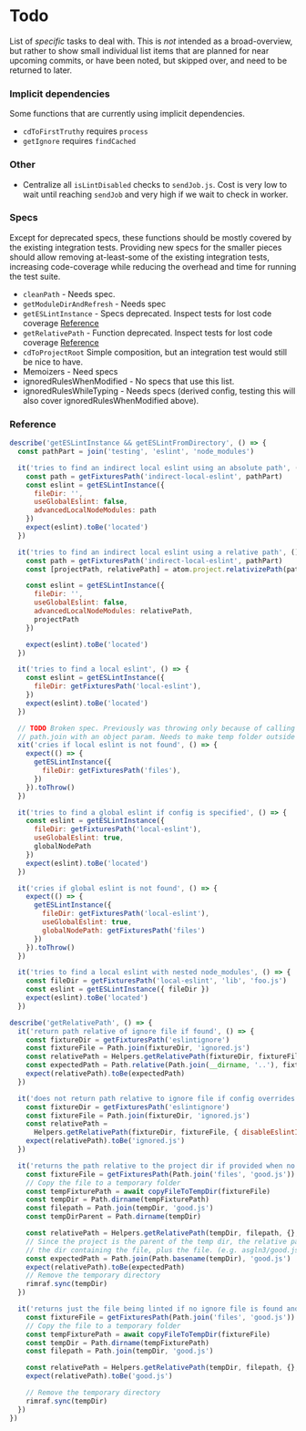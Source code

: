 # Todo

List of *specific* tasks to deal with. This is *not* intended as a broad-overview, but rather to show small individual list items that are planned for near upcoming commits, or have been noted, but skipped over, and need to be returned to later.

### Implicit dependencies

Some functions that are currently using implicit dependencies.

* `cdToFirstTruthy` requires `process`
* `getIgnore` requires `findCached`

### Other

* Centralize all `isLintDisabled` checks to `sendJob.js`. Cost is very low to wait until reaching `sendJob` and very high if we wait to check in worker.


### Specs

Except for deprecated specs, these functions should be mostly covered by the existing integration tests. Providing new specs for the smaller pieces should allow removing at-least-some of the existing integration tests, increasing code-coverage while reducing the overhead and time for running the test suite.

* `cleanPath` - Needs spec.
* `getModuleDirAndRefresh` - Needs spec
* `getESLintInstance` - Specs deprecated. Inspect tests for lost code coverage [Reference](reference)
* `getRelativePath` - Function deprecated. Inspect tests for lost code coverage [Reference](reference)
* `cdToProjectRoot` Simple composition, but an integration test would still be nice to have.
* Memoizers - Need specs
* ignoredRulesWhenModified - No specs that use this list.
* ignoredRulesWhileTyping - Needs specs (derived config, testing this will also cover ignoredRulesWhenModified above).

### Reference
```js
describe('getESLintInstance && getESLintFromDirectory', () => {
  const pathPart = join('testing', 'eslint', 'node_modules')

  it('tries to find an indirect local eslint using an absolute path', () => {
    const path = getFixturesPath('indirect-local-eslint', pathPart)
    const eslint = getESLintInstance({
      fileDir: '',
      useGlobalEslint: false,
      advancedLocalNodeModules: path
    })
    expect(eslint).toBe('located')
  })

  it('tries to find an indirect local eslint using a relative path', () => {
    const path = getFixturesPath('indirect-local-eslint', pathPart)
    const [projectPath, relativePath] = atom.project.relativizePath(path)

    const eslint = getESLintInstance({
      fileDir: '',
      useGlobalEslint: false,
      advancedLocalNodeModules: relativePath,
      projectPath
    })

    expect(eslint).toBe('located')
  })

  it('tries to find a local eslint', () => {
    const eslint = getESLintInstance({
      fileDir: getFixturesPath('local-eslint'),
    })
    expect(eslint).toBe('located')
  })

  // TODO Broken spec. Previously was throwing only because of calling
  // path.join with an object param. Needs to make temp folder outside project
  xit('cries if local eslint is not found', () => {
    expect(() => {
      getESLintInstance({
        fileDir: getFixturesPath('files'),
      })
    }).toThrow()
  })

  it('tries to find a global eslint if config is specified', () => {
    const eslint = getESLintInstance({
      fileDir: getFixturesPath('local-eslint'),
      useGlobalEslint: true,
      globalNodePath
    })
    expect(eslint).toBe('located')
  })

  it('cries if global eslint is not found', () => {
    expect(() => {
      getESLintInstance({
        fileDir: getFixturesPath('local-eslint'),
        useGlobalEslint: true,
        globalNodePath: getFixturesPath('files')
      })
    }).toThrow()
  })

  it('tries to find a local eslint with nested node_modules', () => {
    const fileDir = getFixturesPath('local-eslint', 'lib', 'foo.js')
    const eslint = getESLintInstance({ fileDir })
    expect(eslint).toBe('located')
  })
```


```js
describe('getRelativePath', () => {
  it('return path relative of ignore file if found', () => {
    const fixtureDir = getFixturesPath('eslintignore')
    const fixtureFile = Path.join(fixtureDir, 'ignored.js')
    const relativePath = Helpers.getRelativePath(fixtureDir, fixtureFile, {})
    const expectedPath = Path.relative(Path.join(__dirname, '..'), fixtureFile)
    expect(relativePath).toBe(expectedPath)
  })

  it('does not return path relative to ignore file if config overrides it', () => {
    const fixtureDir = getFixturesPath('eslintignore')
    const fixtureFile = Path.join(fixtureDir, 'ignored.js')
    const relativePath =
      Helpers.getRelativePath(fixtureDir, fixtureFile, { disableEslintIgnore: true })
    expect(relativePath).toBe('ignored.js')
  })

  it('returns the path relative to the project dir if provided when no ignore file is found', async () => {
    const fixtureFile = getFixturesPath(Path.join('files', 'good.js'))
    // Copy the file to a temporary folder
    const tempFixturePath = await copyFileToTempDir(fixtureFile)
    const tempDir = Path.dirname(tempFixturePath)
    const filepath = Path.join(tempDir, 'good.js')
    const tempDirParent = Path.dirname(tempDir)

    const relativePath = Helpers.getRelativePath(tempDir, filepath, {}, tempDirParent)
    // Since the project is the parent of the temp dir, the relative path should be
    // the dir containing the file, plus the file. (e.g. asgln3/good.js)
    const expectedPath = Path.join(Path.basename(tempDir), 'good.js')
    expect(relativePath).toBe(expectedPath)
    // Remove the temporary directory
    rimraf.sync(tempDir)
  })

  it('returns just the file being linted if no ignore file is found and no project dir is provided', async () => {
    const fixtureFile = getFixturesPath(Path.join('files', 'good.js'))
    // Copy the file to a temporary folder
    const tempFixturePath = await copyFileToTempDir(fixtureFile)
    const tempDir = Path.dirname(tempFixturePath)
    const filepath = Path.join(tempDir, 'good.js')

    const relativePath = Helpers.getRelativePath(tempDir, filepath, {}, null)
    expect(relativePath).toBe('good.js')

    // Remove the temporary directory
    rimraf.sync(tempDir)
  })
})
```
